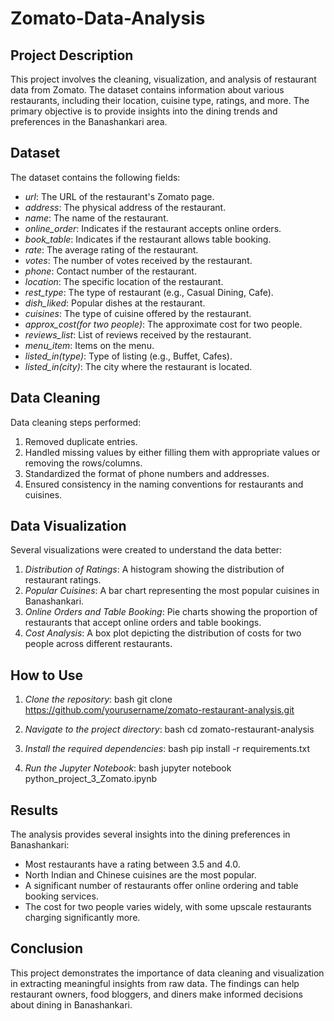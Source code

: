 # Zomato-Data-Analysis
## Project Description

This project involves the cleaning, visualization, and analysis of restaurant data from Zomato. The dataset contains information about various restaurants, including their location, cuisine type, ratings, and more. The primary objective is to provide insights into the dining trends and preferences in the Banashankari area.

## Dataset

The dataset contains the following fields:
- *url*: The URL of the restaurant's Zomato page.
- *address*: The physical address of the restaurant.
- *name*: The name of the restaurant.
- *online_order*: Indicates if the restaurant accepts online orders.
- *book_table*: Indicates if the restaurant allows table booking.
- *rate*: The average rating of the restaurant.
- *votes*: The number of votes received by the restaurant.
- *phone*: Contact number of the restaurant.
- *location*: The specific location of the restaurant.
- *rest_type*: The type of restaurant (e.g., Casual Dining, Cafe).
- *dish_liked*: Popular dishes at the restaurant.
- *cuisines*: The type of cuisine offered by the restaurant.
- *approx_cost(for two people)*: The approximate cost for two people.
- *reviews_list*: List of reviews received by the restaurant.
- *menu_item*: Items on the menu.
- *listed_in(type)*: Type of listing (e.g., Buffet, Cafes).
- *listed_in(city)*: The city where the restaurant is located.

## Data Cleaning

Data cleaning steps performed:
1. Removed duplicate entries.
2. Handled missing values by either filling them with appropriate values or removing the rows/columns.
3. Standardized the format of phone numbers and addresses.
4. Ensured consistency in the naming conventions for restaurants and cuisines.

## Data Visualization

Several visualizations were created to understand the data better:
1. *Distribution of Ratings*: A histogram showing the distribution of restaurant ratings.
2. *Popular Cuisines*: A bar chart representing the most popular cuisines in Banashankari.
3. *Online Orders and Table Booking*: Pie charts showing the proportion of restaurants that accept online orders and table bookings.
4. *Cost Analysis*: A box plot depicting the distribution of costs for two people across different restaurants.

## How to Use

1. *Clone the repository*:
   bash
   git clone https://github.com/yourusername/zomato-restaurant-analysis.git
   

2. *Navigate to the project directory*:
   bash
   cd zomato-restaurant-analysis
   

3. *Install the required dependencies*:
   bash
   pip install -r requirements.txt
   

4. *Run the Jupyter Notebook*:
   bash
   jupyter notebook python_project_3_Zomato.ipynb
   

## Results

The analysis provides several insights into the dining preferences in Banashankari:
- Most restaurants have a rating between 3.5 and 4.0.
- North Indian and Chinese cuisines are the most popular.
- A significant number of restaurants offer online ordering and table booking services.
- The cost for two people varies widely, with some upscale restaurants charging significantly more.

## Conclusion

This project demonstrates the importance of data cleaning and visualization in extracting meaningful insights from raw data. The findings can help restaurant owners, food bloggers, and diners make informed decisions about dining in Banashankari.
